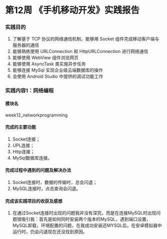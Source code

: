 # 第12周 《手机移动开发》实践报告
### 实践目的
1. 了解基于 TCP 协议的网络通信机制，能够用 Socket 组件完成移动客户端与服务器的通信
2. 能够熟练使用 URLConnection 和 HttpURLConnection 进行网络通信
3. 能够使用 WebView 组件浏览网页
4. 能够使用 AsyncTask 类实施异步任务
5. 能够连接 MySql 实现企业级云端数据库的操作
6. 会使用 Android Studio 中提供的调试功能工作
### 实践内容1：网络编程
#### 模块名
week12_networkprogramming
#### 完成的主要功能
1. Socket连接；
2. UPL连接；
3. Http连接；
4. MySql数据库连接。
#### 完成过程中遇到的问题及解决办法
1. Socket连接时，数据的传输时，总会闪退；
2. MySQL连接时，点击查询会闪退。
#### 完成该实践项目的收获及感想
1. 在通过Socket连接时出现的问题我并没有深究，而是在连接MySQL时出现问题很吸引我：首先是如何同时安装两个版本的MySQL，遇到端口设置，MySQL卸载，环境配置的问题，在我成功安装还MYSQL后，在安卓模拟器中运行时，仍会闪退现在还没找到原因。